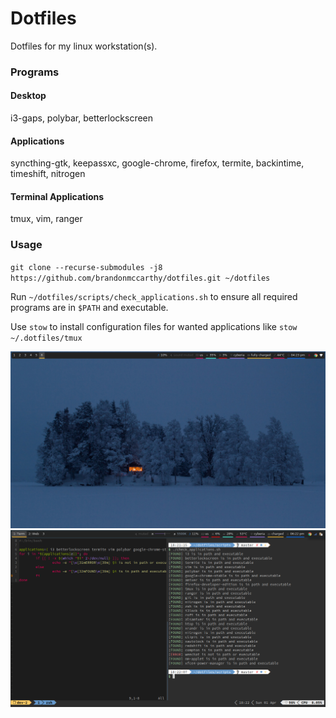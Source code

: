 # Dotfiles

Dotfiles for my linux workstation(s).

### Programs

#### Desktop
i3-gaps, polybar, betterlockscreen

#### Applications
syncthing-gtk, keepassxc, google-chrome, firefox, termite, backintime, timeshift, nitrogen

#### Terminal Applications
tmux, vim, ranger

### Usage
`git clone --recurse-submodules -j8 https://github.com/brandonmccarthy/dotfiles.git ~/dotfiles`

Run `~/dotfiles/scripts/check_applications.sh` to ensure all required programs are in `$PATH` and executable.

Use `stow` to install configuration files for wanted applications like `stow ~/.dotfiles/tmux`

![Clean Desktop](screenshots/clean.png)
![Busy Desktop](screenshots/busy.png)

